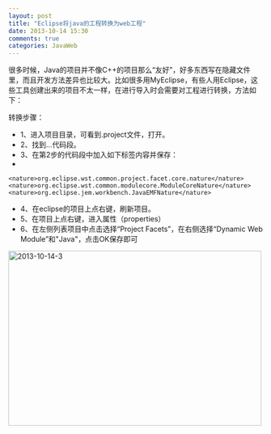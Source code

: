 ```yaml
---
layout: post
title: "Eclipse将java的工程转换为web工程"
date: 2013-10-14 15:30
comments: true
categories: JavaWeb
---
```


很多时候，Java的项目并不像C++的项目那么“友好”，好多东西写在隐藏文件里，而且开发方法差异也比较大。比如很多用MyEclipse，有些人用Eclipse，这些工具创建出来的项目不太一样，在进行导入时会需要对工程进行转换，方法如下：

转换步骤： 

*	1、进入项目目录，可看到.project文件，打开。 
*	2、找到<natures>...</natures>代码段。 
*	3、在第2步的代码段中加入如下标签内容并保存： 
*	
```
<nature>org.eclipse.wst.common.project.facet.core.nature</nature> 
<nature>org.eclipse.wst.common.modulecore.ModuleCoreNature</nature> 
<nature>org.eclipse.jem.workbench.JavaEMFNature</nature>
```

*	4、在eclipse的项目上点右键，刷新项目。 
*	5、在项目上点右键，进入属性（properties） 
*	6、在左侧列表项目中点击选择“Project Facets”，在右侧选择“Dynamic Web Module”和"Java"，点击OK保存即可 

<a href="http://www.flickr.com/photos/105999540@N03/10374968933/" title="2013-10-14-3 by EricShj, on Flickr"><img src="http://farm6.staticflickr.com/5534/10374968933_dc5bb24365.jpg" width="500" height="346" alt="2013-10-14-3"></a>

